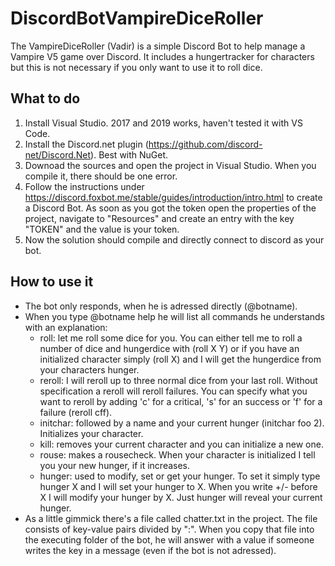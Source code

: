 # DiscordBotVampireDiceRoller

The VampireDiceRoller (Vadir) is a simple Discord Bot to help manage a Vampire V5 game over Discord. It includes a hungertracker for characters but this is not necessary if you only want to use it to roll dice.

## What to do

1. Install Visual Studio. 2017 and 2019 works, haven't tested it with VS Code.
2. Install the Discord.net plugin (https://github.com/discord-net/Discord.Net). Best with NuGet.
3. Downoad the sources and open the project in Visual Studio. When you compile it, there should be one error.
4. Follow the instructions under https://discord.foxbot.me/stable/guides/introduction/intro.html to create a Discord Bot. As soon as you got the token open the properties of the project, navigate to "Resources" and create an entry with the key "TOKEN" and the value is your token.
5. Now the solution should compile and directly connect to discord as your bot.

## How to use it

* The bot only responds, when he is adressed directly (@botname).
* When you type @botname help he will list all commands he understands with an explanation:
    * roll: let me roll some dice for you. You can either tell me to roll a number of dice and hungerdice with (roll X Y) or if you have an initialized character simply (roll X) and I will get the hungerdice from your characters hunger.
    * reroll: I will reroll up to three normal dice from your last roll. Without specification a reroll will reroll failures. You can specify what you want to reroll by adding 'c' for a critical, 's' for an success or 'f' for a failure (reroll cff).
    * initchar: followed by a name and your current hunger (initchar foo 2). Initializes your character.
    * kill: removes your current character and you can initialize a new one.
    * rouse: makes a rousecheck. When your character is initialized I tell you your new hunger, if it increases.
    * hunger: used to modify, set or get your hunger. To set it simply type hunger X and I will set your hunger to X. When you write +/- before X I will modify your hunger by X. Just hunger will reveal your current hunger.
* As a little gimmick there's a file called chatter.txt in the project. The file consists of key-value pairs divided by ":". When you copy that file into the executing folder of the bot, he will answer with a value if someone writes the key in a message (even if the bot is not adressed).